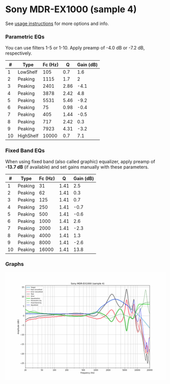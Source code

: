 # Sony MDR-EX1000 (sample 4)
See [usage instructions](https://github.com/jaakkopasanen/AutoEq#usage) for more options and info.

### Parametric EQs
You can use filters 1-5 or 1-10. Apply preamp of -4.0 dB or -7.2 dB, respectively.

|   # | Type      |   Fc (Hz) |    Q |   Gain (dB) |
|-----|-----------|-----------|------|-------------|
|   1 | LowShelf  |       105 | 0.7  |         1.6 |
|   2 | Peaking   |      1115 | 1.7  |         2   |
|   3 | Peaking   |      2401 | 2.86 |        -4.1 |
|   4 | Peaking   |      3878 | 2.42 |         4.8 |
|   5 | Peaking   |      5531 | 5.46 |        -9.2 |
|   6 | Peaking   |        75 | 0.98 |        -0.4 |
|   7 | Peaking   |       405 | 1.44 |        -0.5 |
|   8 | Peaking   |       717 | 2.42 |         0.3 |
|   9 | Peaking   |      7923 | 4.31 |        -3.2 |
|  10 | HighShelf |     10000 | 0.7  |         7.1 |

### Fixed Band EQs
When using fixed band (also called graphic) equalizer, apply preamp of **-13.7 dB** (if available) and set gains manually with these parameters.

|   # | Type    |   Fc (Hz) |    Q |   Gain (dB) |
|-----|---------|-----------|------|-------------|
|   1 | Peaking |        31 | 1.41 |         2.5 |
|   2 | Peaking |        62 | 1.41 |         0.3 |
|   3 | Peaking |       125 | 1.41 |         0.7 |
|   4 | Peaking |       250 | 1.41 |        -0.7 |
|   5 | Peaking |       500 | 1.41 |        -0.6 |
|   6 | Peaking |      1000 | 1.41 |         2.6 |
|   7 | Peaking |      2000 | 1.41 |        -2.3 |
|   8 | Peaking |      4000 | 1.41 |         1.3 |
|   9 | Peaking |      8000 | 1.41 |        -2.6 |
|  10 | Peaking |     16000 | 1.41 |        13.8 |

### Graphs
![](./Sony%20MDR-EX1000%20(sample%204).png)
